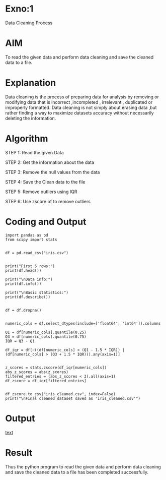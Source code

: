 # Exno:1
Data Cleaning Process

# AIM
To read the given data and perform data cleaning and save the cleaned data to a file.

# Explanation
Data cleaning is the process of preparing data for analysis by removing or modifying data that is incorrect ,incompleted , irrelevant , duplicated or improperly formatted. Data cleaning is not simply about erasing data ,but rather finding a way to maximize datasets accuracy without necessarily deleting the information.

# Algorithm
STEP 1: Read the given Data

STEP 2: Get the information about the data

STEP 3: Remove the null values from the data

STEP 4: Save the Clean data to the file

STEP 5: Remove outliers using IQR

STEP 6: Use zscore of to remove outliers

# Coding and Output

```
import pandas as pd
from scipy import stats


df = pd.read_csv("iris.csv")


print("First 5 rows:")
print(df.head())

print("\nData info:")
print(df.info())

print("\nBasic statistics:")
print(df.describe())


df = df.dropna()


numeric_cols = df.select_dtypes(include=['float64', 'int64']).columns

Q1 = df[numeric_cols].quantile(0.25)
Q3 = df[numeric_cols].quantile(0.75)
IQR = Q3 - Q1

df_iqr = df[~((df[numeric_cols] < (Q1 - 1.5 * IQR)) | (df[numeric_cols] > (Q3 + 1.5 * IQR))).any(axis=1)]


z_scores = stats.zscore(df_iqr[numeric_cols])
abs_z_scores = abs(z_scores)
filtered_entries = (abs_z_scores < 3).all(axis=1)
df_zscore = df_iqr[filtered_entries]


df_zscore.to_csv("iris_cleaned.csv", index=False)
print("\nFinal cleaned dataset saved as 'iris_cleaned.csv'")

```
# Output
[text](ex1output.txt)

# Result

Thus the python program to read the given data and perform data cleaning and save the cleaned data to a file has been completed successfully.

